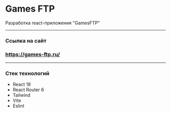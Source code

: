 # Games FTP

Разработка react-приложения "GamesFTP"

---

### **Ссылка на сайт**

### https://games-ftp.ru/

---

### Стек технологий

- React 18
- React Router 6
- Tailwind
- Vite
- Eslint
